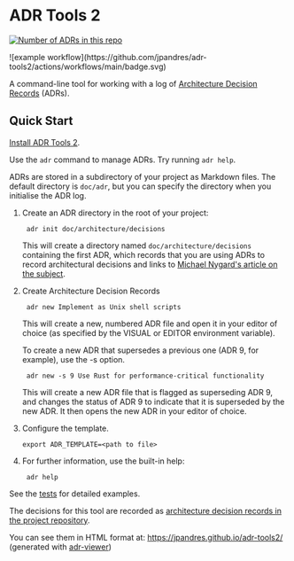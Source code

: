 # ADR Tools 2
<p><a href=""><img src="https://img.shields.io/badge/ADRs-10-ff69b4" alt="Number of ADRs in this repo" /></a></p>
![example workflow](https://github.com/jpandres/adr-tools2/actions/workflows/main/badge.svg)

A command-line tool for working with a log of [Architecture Decision Records][ADRs] (ADRs).


## Quick Start


[Install ADR Tools 2](INSTALL.md).

Use the `adr` command to manage ADRs.  Try running `adr help`.

ADRs are stored in a subdirectory of your project as Markdown files.
The default directory is `doc/adr`, but you can specify the directory
when you initialise the ADR log.

1. Create an ADR directory in the root of your project:

        adr init doc/architecture/decisions

   This will create a directory named `doc/architecture/decisions`
   containing the first ADR, which records that you are using ADRs
   to record architectural decisions and links to
   [Michael Nygard's article on the subject][ADRs].

2. Create Architecture Decision Records

        adr new Implement as Unix shell scripts

   This will create a new, numbered ADR file and open it in your
   editor of choice (as specified by the VISUAL or EDITOR environment
   variable).

   To create a new ADR that supersedes a previous one (ADR 9, for example),
   use the -s option.

        adr new -s 9 Use Rust for performance-critical functionality

   This will create a new ADR file that is flagged as superseding
   ADR 9, and changes the status of ADR 9 to indicate that it is
   superseded by the new ADR.  It then opens the new ADR in your
   editor of choice.

3.  Configure the template.

        export ADR_TEMPLATE=<path to file>

4. For further information, use the built-in help:

        adr help

See the [tests](tests/) for detailed examples.

The decisions for this tool are recorded as [architecture decision records in the project repository](doc/adr/).

You can see them in HTML format at: https://jpandres.github.io/adr-tools2/ (generated with [adr-viewer](https://github.com/mrwilson/adr-viewer))

[ADRs]: https://cognitect.com/blog/2011/11/15/documenting-architecture-decisions
